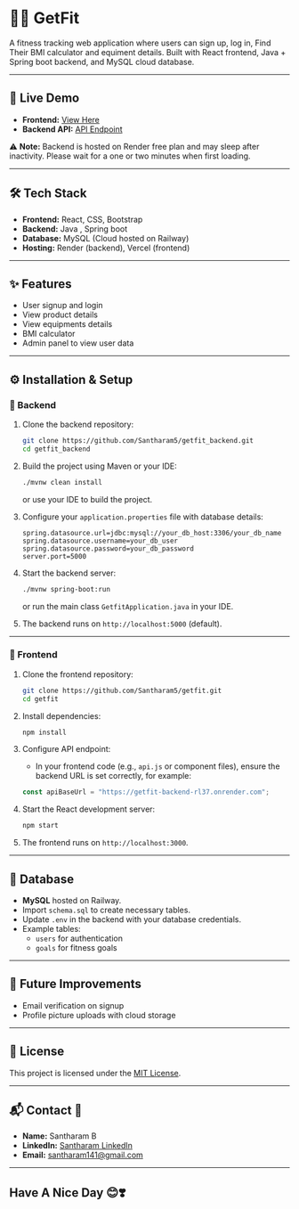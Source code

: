 # 🏋️‍♂️ GetFit

A fitness tracking web application where users can sign up, log in, Find Their BMI calculator and equiment details. Built with React frontend, Java + Spring boot backend, and MySQL cloud database.

---

## 🔗 Live Demo

- **Frontend:** [View Here](https://get-fit-git-main-santharam-bs-projects.vercel.app/)
- **Backend API:** [API Endpoint](https://getfit-backend-rl37.onrender.com)

⚠️ **Note:** Backend is hosted on Render free plan and may sleep after inactivity. Please wait for a one or two minutes when first loading.

---

## 🛠️ Tech Stack

- **Frontend:** React, CSS, Bootstrap
- **Backend:** Java , Spring boot
- **Database:** MySQL (Cloud hosted on Railway)
- **Hosting:** Render (backend), Vercel (frontend)

---

## ✨ Features

- User signup and login
- View product details
- View equipments details
- BMI calculator
- Admin panel to view user data

---

## ⚙️ Installation & Setup

### 🔹 Backend

1. Clone the backend repository:

   ```bash
   git clone https://github.com/Santharam5/getfit_backend.git
   cd getfit_backend
   ```

2. Build the project using Maven or your IDE:

   ```bash
   ./mvnw clean install
   ```

   or use your IDE to build the project.

3. Configure your `application.properties` file with database details:

   ```
   spring.datasource.url=jdbc:mysql://your_db_host:3306/your_db_name
   spring.datasource.username=your_db_user
   spring.datasource.password=your_db_password
   server.port=5000
   ```

4. Start the backend server:

   ```bash
   ./mvnw spring-boot:run
   ```

   or run the main class `GetfitApplication.java` in your IDE.

5. The backend runs on `http://localhost:5000` (default).

---

### 🔹 Frontend

1. Clone the frontend repository:

   ```bash
   git clone https://github.com/Santharam5/getfit.git
   cd getfit
   ```

2. Install dependencies:

   ```bash
   npm install
   ```

3. Configure API endpoint:

   - In your frontend code (e.g., `api.js` or component files), ensure the backend URL is set correctly, for example:

   ```js
   const apiBaseUrl = "https://getfit-backend-rl37.onrender.com";
   ```

4. Start the React development server:

   ```bash
   npm start
   ```

5. The frontend runs on `http://localhost:3000`.

---

## 💾 Database

- **MySQL** hosted on Railway.
- Import `schema.sql` to create necessary tables.
- Update `.env` in the backend with your database credentials.
- Example tables:
  - `users` for authentication
  - `goals` for fitness goals

---

## 🚀 Future Improvements

- Email verification on signup
- Profile picture uploads with cloud storage

---

## 📄 License

This project is licensed under the [MIT License](LICENSE).

---

## 📬 Contact 👋

- **Name:** Santharam B
- **LinkedIn:** [Santharam LinkedIn](https://www.linkedin.com/in/santha-ram-b4a894263/)
- **Email:** santharam141@gmail.com

---

## Have A Nice Day 😊❣️
